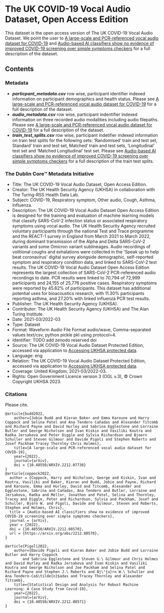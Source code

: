 # The UK COVID-19 Vocal Audio Dataset, Open Access Edition

This dataset is the open access version of The UK COVID-19 Vocal Audio Dataset. We point the user to [A large-scale and PCR-referenced vocal audio dataset for COVID-19](https://arxiv.org/pdf/2212.07738.pdf) and [Audio-based AI classifiers show no evidence of improved COVID-19 screening over simple symptoms checkers](https://arxiv.org/abs/2212.08570) for a full description of the dataset. 


## Contents

### Metadata

- **_particpant_metadata.csv_** row wise, participant identifier indexed information on participant demographics and health status. Please see [A large-scale and PCR-referenced vocal audio dataset for COVID-19](https://arxiv.org/pdf/2212.07738.pdf) for a full description of the dataset.
- **_audio_metadata.csv_** row wise, participant indentifier indexed information on three recorded audio modalities including audio filepaths. Please see [A large-scale and PCR-referenced vocal audio dataset for COVID-19](https://arxiv.org/pdf/2212.07738.pdf) for a full description of the dataset.
- **_train_test_splits.csv_** row wise, participant indetifier indexed information on train test splits for the following sets: ‘Randomised’ train and test set, Standard’ train and test set, Matched’ train and test sets, ‘Longitudinal’ test set and ‘Matched Longitudinal’ test set. Please see [Audio-based AI classifiers show no evidence of improved COVID-19 screening over simple symptoms checkers](https://arxiv.org/abs/2212.08570) for a full description of the train test splits. 

### The Dublin Core™ Metadata Initiative

- Title: The UK COVID-19 Vocal Audio Dataset, Open Access Edition.
- Creator: The UK Health Security Agency (UKHSA) in collaboration with The Turing-RSS Health Data Lab.
- Subject: COVID-19, Respiratory symptom, Other audio, Cough, Asthma, Influenza. 
- Description:  The UK COVID-19 Vocal Audio Dataset Open Access Edition is designed for the training and evaluation of machine learning models that classify SARS-CoV-2 infection status or associated respiratory symptoms using vocal audio. The UK Health Security Agency recruited voluntary participants through the national Test and Trace programme and the REACT-1 survey in England from March 2021 to March 2022, during dominant transmission of the Alpha and Delta SARS-CoV-2 variants and some Omicron variant sublineages. Audio recordings of volitional coughs and exhalations were collected in the 'Speak up to help beat coronavirus' digital survey alongside demographic, self-reported symptom and respiratory condition data, and linked to SARS-CoV-2 test results. The UK COVID-19 Vocal Audio Dataset Open Access Edition represents the largest collection of SARS-CoV-2 PCR-referenced audio recordings to date. PCR results were linked to 70,794 of 72,999 participants and 24,155 of 25,776 positive cases. Respiratory symptoms were reported by 45.62% of participants. This dataset has additional potential uses for bioacoustics research, with 11.30% participants reporting asthma, and 27.20% with linked influenza PCR test results.
- Publisher: The UK Health Security Agency (UKHSA).
- Contributor: The UK Health Security Agency (UKHSA) and The Alan Turing Institute. 
- Date: 2021-03/2022-03
- Type: Dataset
- Format:  Waveform Audio File Format audio/wave, Comma-separated values text/csv, python pickle pkl using protocol=4.
- Identifier: TODO add zenodo reserved doi
- Source: The UK COVID-19 Vocal Audio Dataset Protected Edition, accessed via application to [Accessing UKHSA protected data](https://www.gov.uk/government/publications/accessing-ukhsa-protected-data/accessing-ukhsa-protected-data).
- Language: eng
- Relation: The UK COVID-19 Vocal Audio Dataset Protected Edition, accessed via application to [Accessing UKHSA protected data](https://www.gov.uk/government/publications/accessing-ukhsa-protected-data/accessing-ukhsa-protected-data).
- Coverage: United Kingdom, 2021-03/2022-03.
- Rights: Open Government Licence version 3 (OGL v.3), © Crown Copyright UKHSA 2023.


### Citations
Please cite.

``` 
@article{budd2022,
    author={Jobie Budd and Kieran Baker and Emma Karoune and Harry Coppock and Selina Patel and Ana Tendero Cañadas and Alexander Titcomb and Richard Payne and David Hurley and Sabrina Egglestone and Lorraine Butler and George Nicholson and Ivan Kiskin and Vasiliki Koutra and Radka Jersakova and Peter Diggle and Sylvia Richardson and Bjoern Schuller and Steven Gilmour and Davide Pigoli and Stephen Roberts and Josef Packham Tracey Thornley Chris Holmes},
    title={A large-scale and PCR-referenced vocal audio dataset for COVID-19},
    year={2022},
    journal={arXiv},
    doi = {10.48550/ARXIV.2212.07738}
}
@article{coppock2022,
  author = {Coppock, Harry and Nicholson, George and Kiskin, Ivan and Koutra, Vasiliki and Baker, Kieran and Budd, Jobie and Payne, Richard and Karoune, Emma and Hurley, David and Titcomb, Alexander and Egglestone, Sabrina and Cañadas, Ana Tendero and Butler, Lorraine and Jersakova, Radka and Mellor, Jonathon and Patel, Selina and Thornley, Tracey and Diggle, Peter and Richardson, Sylvia and Packham, Josef and Schuller, Björn W. and Pigoli, Davide and Gilmour, Steven and Roberts, Stephen and Holmes, Chris},
  title = {Audio-based AI classifiers show no evidence of improved COVID-19 screening over simple symptoms checkers},
  journal = {arXiv},
  year = {2022},
  doi = {10.48550/ARXIV.2212.08570},
  url = {https://arxiv.org/abs/2212.08570},
}

@article{Pigoli2022,
    author={Davide Pigoli and Kieran Baker and Jobie Budd and Lorraine Butler and Harry Coppock
        and Sabrina Egglestone and Steven G.\ Gilmour and Chris Holmes and David Hurley and Radka Jersakova and Ivan Kiskin and Vasiliki Koutra and George Nicholson and Joe Packham and Selina Patel and Richard Payne and Stephen J.\ Roberts and Bj\"{o}rn W.\ Schuller and Ana Tendero-Ca$\tilde{n}$adas and Tracey Thornley and Alexander Titcomb},
    title={Statistical Design and Analysis for Robust Machine Learning: A Case Study from Covid-19},
    year={2022},
    journal={arXiv},
    doi = {10.48550/ARXIV.2212.08571}
}
```

